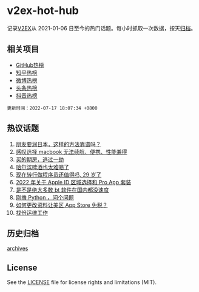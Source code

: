 # v2ex-hot-hub

 记录[V2EX](https://www.v2ex.com/)从 2021-01-06 日至今的热门话题。每小时抓取一次数据，按天[归档](archives)。
 
 ## 相关项目

- [GitHub热榜](https://github.com/lonnyzhang423/github-hot-hub)
- [知乎热榜](https://github.com/lonnyzhang423/zhihu-hot-hub)
- [微博热榜](https://github.com/lonnyzhang423/weibo-hot-hub)
- [头条热榜](https://github.com/lonnyzhang423/toutiao-hot-hub)
- [抖音热榜](https://github.com/lonnyzhang423/douyin-hot-hub)


 `更新时间：2022-07-17 18:07:34 +0800`

## 热议话题

1. [朋友要润日本，这样的方法靠谱吗？](https://www.v2ex.com/t/866725)
1. [感叹选择 macbook 无法续航、便携、性能兼得](https://www.v2ex.com/t/866764)
1. [买的期房，逃过一劫](https://www.v2ex.com/t/866663)
1. [哈尔滨啤酒也太难喝了](https://www.v2ex.com/t/866683)
1. [现在转行做程序员还值得吗, 29 岁了](https://www.v2ex.com/t/866705)
1. [2022 年关于 Apple ID 区域选择和 Pro App 套装](https://www.v2ex.com/t/866700)
1. [是不是绝大多数 bt 软件在国内都没速度](https://www.v2ex.com/t/866662)
1. [刚撸 Python ，问个问题](https://www.v2ex.com/t/866690)
1. [如何更改资料让美区 App Store 免税？](https://www.v2ex.com/t/866775)
1. [找份运维工作](https://www.v2ex.com/t/866670)

## 历史归档

[archives](archives)

## License

See the [LICENSE](LICENSE) file for license rights and limitations (MIT).

